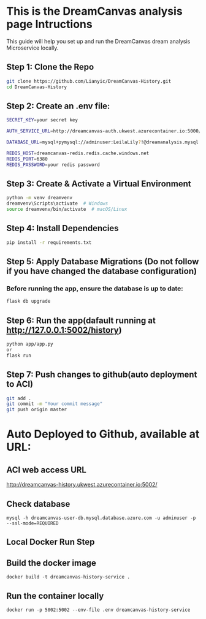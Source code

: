# This is the DreamCanvas analysis page Intructions
This guide will help you set up and run the DreamCanvas dream analysis Microservice locally.

## Step 1: Clone the Repo
```bash
git clone https://github.com/Lianyic/DreamCanvas-History.git
cd DreamCanvas-History
```

## Step 2: Create an .env file:
```bash
SECRET_KEY=your secret key

AUTH_SERVICE_URL=http://dreamcanvas-auth.ukwest.azurecontainer.io:5000/

DATABASE_URL=mysql+pymysql://adminuser:LeilaLily?!@dreamanalysis.mysql.database.azure.com/dream_analysis_db

REDIS_HOST=dreamcanvas-redis.redis.cache.windows.net
REDIS_PORT=6380
REDIS_PASSWORD=your redis password
```

## Step 3: Create & Activate a Virtual Environment
```bash
python -m venv dreamvenv
dreamvenv\Scripts\activate  # Windows
source dreamvenv/bin/activate  # macOS/Linux
```

## Step 4: Install Dependencies
```bash
pip install -r requirements.txt
```

## Step 5: Apply Database Migrations (Do not follow if you have changed the database configuration)
### Before running the app, ensure the database is up to date:
```bash
flask db upgrade
```

## Step 6: Run the app(dafault running at http://127.0.0.1:5002/history)
```bash 
python app/app.py 
or 
flask run
```

## Step 7: Push changes to github(auto deployment to ACI)
```bash 
git add .
git commit -m "Your commit message"
git push origin master
```

# Auto Deployed to Github, available at URL:
## ACI web access URL
http://dreamcanvas-history.ukwest.azurecontainer.io:5002/

## Check database
```
mysql -h dreamcanvas-user-db.mysql.database.azure.com -u adminuser -p --ssl-mode=REQUIRED
```

## Local Docker Run Step

## Build the docker image
```
docker build -t dreamcanvas-history-service .
```

## Run the container locally
```
docker run -p 5002:5002 --env-file .env dreamcanvas-history-service
```